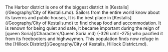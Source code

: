 The Harbor district is one of the biggest district in [Kestalis](/Geography/City of Kestalis.md).
Sailors from the entire world know about its taverns and public houses, 
It is the best place in [Kestalis](/Geography/City of Kestalis.md) to find cheap food and accommodation.
It is renown for being quiet and safe, it became important during the reign of [queen Soria](/Characters/Queen Soria.md) (-326 until -275) who pacified it from its freebooters and highwaymen. 
This population finds now refuge in the [Hillock District](/Geography/City of Kestalis, Hillock District.md).
